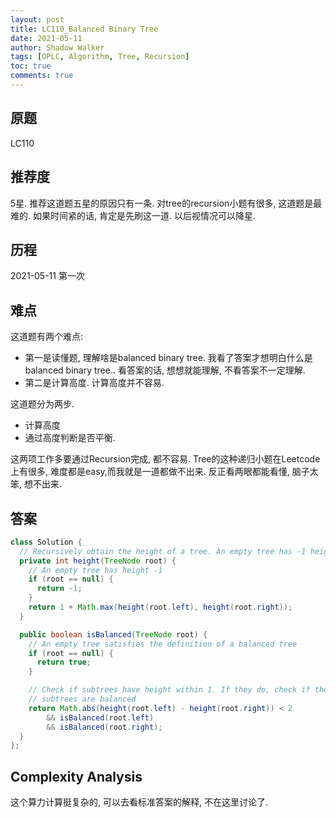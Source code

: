 ```yaml
---
layout: post
title: LC110_Balanced Binary Tree
date: 2021-05-11
author: Shadow Walker
tags: [OPLC, Algorithm, Tree, Recursion]
toc: true
comments: true
---
```



## 原题
LC110
## 推荐度
5星.  推荐这道题五星的原因只有一条.  对tree的recursion小题有很多, 这道题是最难的. 如果时间紧的话, 肯定是先刷这一道. 以后视情况可以降星.
## 历程
2021-05-11 第一次
## 难点

这道题有两个难点: 

- 第一是读懂题, 理解啥是balanced binary tree. 我看了答案才想明白什么是balanced binary tree.. 看答案的话, 想想就能理解, 不看答案不一定理解. 
- 第二是计算高度. 计算高度并不容易. 

这道题分为两步. 

- 计算高度
- 通过高度判断是否平衡. 

这两项工作多要通过Recursion完成, 都不容易.  Tree的这种递归小题在Leetcode上有很多, 难度都是easy,而我就是一道都做不出来. 反正看两眼都能看懂, 脑子太笨, 想不出来. 


## 答案
```java
class Solution {
  // Recursively obtain the height of a tree. An empty tree has -1 height
  private int height(TreeNode root) {
    // An empty tree has height -1
    if (root == null) {
      return -1;
    }
    return 1 + Math.max(height(root.left), height(root.right));
  }

  public boolean isBalanced(TreeNode root) {
    // An empty tree satisfies the definition of a balanced tree
    if (root == null) {
      return true;
    }

    // Check if subtrees have height within 1. If they do, check if the
    // subtrees are balanced
    return Math.abs(height(root.left) - height(root.right)) < 2
        && isBalanced(root.left)
        && isBalanced(root.right);
  }
};
```

## Complexity Analysis

这个算力计算挺复杂的, 可以去看标准答案的解释, 不在这里讨论了. 